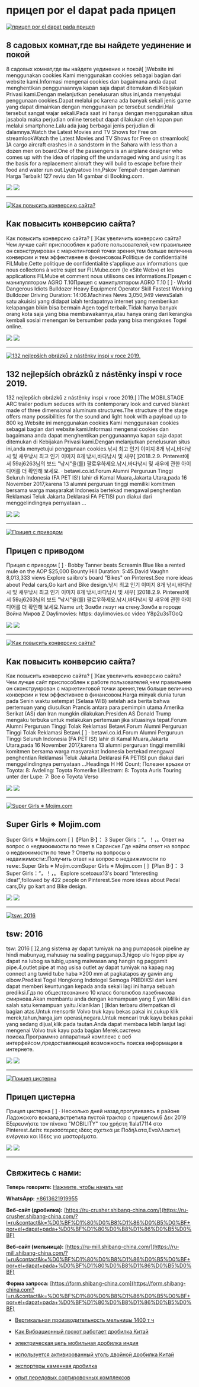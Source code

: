 # прицеп por el dapat pada прицеп

<a href="https://swt.shibang-china.com/?l=ru&img&k=%D0%BF%D1%80%D0%B8%D1%86%D0%B5%D0%BF+por+el+dapat+pada+%D0%BF%D1%80%D0%B8%D1%86%D0%B5%D0%BF" target="_blank">![прицеп por el dapat pada прицеп](http://static.shibang-china.com/all-800x300/168.jpg)</a>

## 8 садовых комнат,где вы найдете уединение и покой
8 садовых комнат,где вы найдете уединение и покой[ ]Website ini menggunakan cookies Kami menggunakan cookies sebagai bagian dari website kami.Informasi mengenai cookies dan bagaimana anda dapat menghentikan penggunaannya kapan saja dapat ditemukan di Kebijakan Privasi kami.Dengan melanjutkan penelusuran situs ini,anda menyetujui penggunaan cookies.Dapat melalui pc karena ada banyak sekali jenis game yang dapat dimainkan dengan menggunakan pc tersebut sendiri.Hal tersebut sangat wajar sekali.Pada saat ini hanya dengan menggunakan situs jasabola maka perjudian online tersebut dapat dilakukan oleh kapan pun melalui smartphone.Lalu ada juag berbagai jenis perjudian di dalamnya.Watch the Latest Movies and TV Shows for Free on streamlookWatch the Latest Movies and TV Shows for Free on streamlook[ ]A cargo aircraft crashes in a sandstorm in the Sahara with less than a dozen men on board.One of the passengers is an airplane designer who comes up with the idea of ripping off the undamaged wing and using it as the basis for a replacement aircraft they will build to escape before their food and water run out.Lyubyatovo Inn,Pskov Tempah dengan Jaminan Harga Terbaik! 127 reviu dan 14 gambar di Booking.com.


<a href="https://whatsapp.shibangsoft.com/WhatsApp.php" target="_blank" title="WhatsApp">![](http://static.shibang-china.com/icon/whatsapp.png)</a> <a href="https://swt.shibang-china.com/?l=ru&icon&k=%D0%BF%D1%80%D0%B8%D1%86%D0%B5%D0%BF+por+el+dapat+pada+%D0%BF%D1%80%D0%B8%D1%86%D0%B5%D0%BF" target="_blank">![](http://static.shibang-china.com/icon/chat-ru.png)</a>

---

<a href="https://swt.shibang-china.com/?l=ru&img&k=%D0%BF%D1%80%D0%B8%D1%86%D0%B5%D0%BF+por+el+dapat+pada+%D0%BF%D1%80%D0%B8%D1%86%D0%B5%D0%BF" target="_blank">![Как повысить конверсию сайта?](http://static.shibang-china.com/all-800x300/916.jpg)</a>

## Как повысить конверсию сайта?
Как повысить конверсию сайта? [ ]Как увеличить конверсию сайта? Чем лучше сайт приспособлен к работе пользователей,чем правильнее он сконструирован с маркетинговой точки зрения,тем больше величина конверсии и тем эффективнее в финансовом.Politique de confidentialit&#233; FILMube.Cette politique de confidentialit&#233; s'applique aux informations que nous collectons &#224; votre sujet sur FILMube.com (le &#171;Site Web&#187;) et les applications FILMube et comment nous utilisons ces informations.Прицеп c манипулятором AGRO T.10Прицеп c манипулятором AGRO T.10 [ ]&nbsp;&#0183;&#32;World Dangerous Idiots Bulldozer Heavy Equipment Operator Skill Fastest Working Bulldozer Driving Duration: 14:06.Machines News 3,050,949 viewsSalah satu akuisisi yang didapat ialah terdapatnya internet yang memberikan kelapangan bikin bisa bermain Agen togel terbaik.Tidak hanya banyak orang kota saja yang bisa membawakannya,atau hanya orang dari kerangka kembali sosial menengan ke bersumber pada yang bisa mengakses Togel online.


<a href="https://whatsapp.shibangsoft.com/WhatsApp.php" target="_blank" title="WhatsApp">![](http://static.shibang-china.com/icon/whatsapp.png)</a> <a href="https://swt.shibang-china.com/?l=ru&icon&k=%D0%BF%D1%80%D0%B8%D1%86%D0%B5%D0%BF+por+el+dapat+pada+%D0%BF%D1%80%D0%B8%D1%86%D0%B5%D0%BF" target="_blank">![](http://static.shibang-china.com/icon/chat-ru.png)</a>

---

<a href="https://swt.shibang-china.com/?l=ru&img&k=%D0%BF%D1%80%D0%B8%D1%86%D0%B5%D0%BF+por+el+dapat+pada+%D0%BF%D1%80%D0%B8%D1%86%D0%B5%D0%BF" target="_blank">![132 nejlepš&#237;ch obr&#225;zků z n&#225;stěnky inspi v roce 2019.](http://static.shibang-china.com/all-800x300/117.jpg)</a>

## 132 nejlepš&#237;ch obr&#225;zků z n&#225;stěnky inspi v roce 2019.
132 nejlepš&#237;ch obr&#225;zků z n&#225;stěnky inspi v roce 2019.[ ]The MOBILSTAGE ARC trailer podium seduces with its contemporary look and curved blanket made of three dimensional aluminum structures.The structure of the stage offers many possibilities for the sound and light hook with a payload up to 800 kg.Website ini menggunakan cookies Kami menggunakan cookies sebagai bagian dari website kami.Informasi mengenai cookies dan bagaimana anda dapat menghentikan penggunaannya kapan saja dapat ditemukan di Kebijakan Privasi kami.Dengan melanjutkan penelusuran situs ini,anda menyetujui penggunaan cookies.낚시 최고 인기 이미지 8개 낚시,바다낚시 및 새우낚시 최고 인기 이미지 8개 낚시,바다낚시 및 새우[ ]2018.2.9. Pinterest에서 59aj6263님의 보드 &quot;낚시&quot;을(를) 팔로우하세요.낚시,바다낚시 및 새우에 관한 아이디어를 더 확인해 보세요.&nbsp;&#0183;&#32;betawi.co.id.Forum Alumni Perguruun Tinggi Seluruh Indonesia (FA PET IS!) lahir di Kamal Muara,Jakarta Utara,pada 16 November 2017,karena 13 alumni perguruan tinggi memiliki komitmen bersama warga masyarakat Indonesia bertekad mengawal penghentian Reklamasi Teluk Jakarta.Deklarasi FA PETISI pun diakui dari menggelindingnya pernyataan …


<a href="https://whatsapp.shibangsoft.com/WhatsApp.php" target="_blank" title="WhatsApp">![](http://static.shibang-china.com/icon/whatsapp.png)</a> <a href="https://swt.shibang-china.com/?l=ru&icon&k=%D0%BF%D1%80%D0%B8%D1%86%D0%B5%D0%BF+por+el+dapat+pada+%D0%BF%D1%80%D0%B8%D1%86%D0%B5%D0%BF" target="_blank">![](http://static.shibang-china.com/icon/chat-ru.png)</a>

---

<a href="https://swt.shibang-china.com/?l=ru&img&k=%D0%BF%D1%80%D0%B8%D1%86%D0%B5%D0%BF+por+el+dapat+pada+%D0%BF%D1%80%D0%B8%D1%86%D0%B5%D0%BF" target="_blank">![Прицеп с приводом](http://static.shibang-china.com/all-800x300/670.jpg)</a>

## Прицеп с приводом
Прицеп с приводом [ ]&nbsp;&#0183;&#32;Bobby Tanner beats Screamin Blue like a rented mule on the AOP $25,000 Bounty Hill Duration: 5:45.David Vaughn 8,013,333 views Explore saiibro's board &quot;Bikes&quot; on Pinterest.See more ideas about Pedal cars,Go kart and Bike design.낚시 최고 인기 이미지 8개 낚시,바다낚시 및 새우낚시 최고 인기 이미지 8개 낚시,바다낚시 및 새우[ ]2018.2.9. Pinterest에서 59aj6263님의 보드 &quot;낚시&quot;을(를) 팔로우하세요.낚시,바다낚시 및 새우에 관한 아이디어를 더 확인해 보세요.Name url; Зомби лезут на стену.Зомби в городе Война Миров Z Daylimovies: https: daylimovies.cc video Y8p2u3sTGoQ


<a href="https://whatsapp.shibangsoft.com/WhatsApp.php" target="_blank" title="WhatsApp">![](http://static.shibang-china.com/icon/whatsapp.png)</a> <a href="https://swt.shibang-china.com/?l=ru&icon&k=%D0%BF%D1%80%D0%B8%D1%86%D0%B5%D0%BF+por+el+dapat+pada+%D0%BF%D1%80%D0%B8%D1%86%D0%B5%D0%BF" target="_blank">![](http://static.shibang-china.com/icon/chat-ru.png)</a>

---

<a href="https://swt.shibang-china.com/?l=ru&img&k=%D0%BF%D1%80%D0%B8%D1%86%D0%B5%D0%BF+por+el+dapat+pada+%D0%BF%D1%80%D0%B8%D1%86%D0%B5%D0%BF" target="_blank">![Как повысить конверсию сайта?](http://static.shibang-china.com/all-800x300/672.jpg)</a>

## Как повысить конверсию сайта?
Как повысить конверсию сайта? [ ]Как увеличить конверсию сайта? Чем лучше сайт приспособлен к работе пользователей,чем правильнее он сконструирован с маркетинговой точки зрения,тем больше величина конверсии и тем эффективнее в финансовом.Harga minyak dunia turun pada Senin waktu setempat (Selasa WIB) setelah ada berita bahwa pertemuan yang diusulkan Prancis antara para pemimpin utama Amerika Serikat (AS) dan Iran mungkin dilakukan.Presiden AS Donald Trump mengaku terbuka untuk melakukan pertemuan jika situasinya tepat.Forum Alumni Perguruan Tinggi Tolak Reklamasi Betawi.Forum Alumni Perguruan Tinggi Tolak Reklamasi Betawi.[ ]&nbsp;&#0183;&#32;betawi.co.id.Forum Alumni Perguruun Tinggi Seluruh Indonesia (FA PET IS!) lahir di Kamal Muara,Jakarta Utara,pada 16 November 2017,karena 13 alumni perguruan tinggi memiliki komitmen bersama warga masyarakat Indonesia bertekad mengawal penghentian Reklamasi Teluk Jakarta.Deklarasi FA PETISI pun diakui dari menggelindingnya pernyataan …Headings H H6 Count; Полезни връзки от Toyota: 8: Avdeling: Toyota Romerike Lillestr&#248;m: 8: Toyota Auris Touring unter der Lupe: 7: Все о Toyota Verso


<a href="https://whatsapp.shibangsoft.com/WhatsApp.php" target="_blank" title="WhatsApp">![](http://static.shibang-china.com/icon/whatsapp.png)</a> <a href="https://swt.shibang-china.com/?l=ru&icon&k=%D0%BF%D1%80%D0%B8%D1%86%D0%B5%D0%BF+por+el+dapat+pada+%D0%BF%D1%80%D0%B8%D1%86%D0%B5%D0%BF" target="_blank">![](http://static.shibang-china.com/icon/chat-ru.png)</a>

---

<a href="https://swt.shibang-china.com/?l=ru&img&k=%D0%BF%D1%80%D0%B8%D1%86%D0%B5%D0%BF+por+el+dapat+pada+%D0%BF%D1%80%D0%B8%D1%86%D0%B5%D0%BF" target="_blank">![Super Girls ※ Mojim.com](http://static.shibang-china.com/all-800x300/294.jpg)</a>

## Super Girls ※ Mojim.com
Super Girls ※ Mojim.com [ ]【Plan B‧】： 3 Super Girls：“，！，。Ответ на вопрос о недвижимости по теме в Саранске.Где найти ответ на вопрос о недвижимости по теме ? Ответы на вопросы о недвижимости:.Получить ответ на вопрос о недвижимости по теме:.Super Girls ※ Mojim.comSuper Girls ※ Mojim.com [ ]【Plan B‧】： 3 Super Girls：“，！，。 Explore scetoaux13's board &quot;Interesting idea!&quot;,followed by 422 people on Pinterest.See more ideas about Pedal cars,Diy go kart and Bike design.


<a href="https://whatsapp.shibangsoft.com/WhatsApp.php" target="_blank" title="WhatsApp">![](http://static.shibang-china.com/icon/whatsapp.png)</a> <a href="https://swt.shibang-china.com/?l=ru&icon&k=%D0%BF%D1%80%D0%B8%D1%86%D0%B5%D0%BF+por+el+dapat+pada+%D0%BF%D1%80%D0%B8%D1%86%D0%B5%D0%BF" target="_blank">![](http://static.shibang-china.com/icon/chat-ru.png)</a>

---

<a href="https://swt.shibang-china.com/?l=ru&img&k=%D0%BF%D1%80%D0%B8%D1%86%D0%B5%D0%BF+por+el+dapat+pada+%D0%BF%D1%80%D0%B8%D1%86%D0%B5%D0%BF" target="_blank">![tsw: 2016](http://static.shibang-china.com/all-800x300/1063.jpg)</a>

## tsw: 2016
tsw: 2016 [ ]2,ang sistema ay dapat tumiyak na ang pumapasok pipeline ay hindi mabunyag,mahusay na sealing pagganap.3,higop ulo higop pipe ay dapat na lubog sa tubig,upang maiwasan ang hangin ng paggamit pipe.4,outlet pipe at mag usisa outlet ay dapat tumiyak na kapag nag connect ang tuwid tube haba ≥200 mm at pagkatapos ay gawin ang elbow.Prediksi Togel Hongkong Indotogel Semoga PREDIKSI dari kami dapat memberi keuntungan kepada anda sekali lagi ini hanya sebuah prediksi.Гдз по обществознанию 10 класс боголюбов лазебникова смирнова.Akan membantu anda dengan kemampuan yang E yan Miliki dan salah satu kemampuan yaitu.IklanIklan [ ]Iklan terbaru ditempatkan di bagian atas.Untuk mensortir Volvo truk kayu bekas pakai ini,cukup klik merek,tahun,harga,jam operasi,negara.Untuk mencari truk kayu bekas pakai yang sedang dijual,klik pada tautan.Anda dapat membaca lebih lanjut lagi mengenai Volvo truk kayu pada bagian Merek.cистема поиска.Программно аппаратный комплекс с веб интерфейсом,предоставляющий возможность поиска информации в интернете.


<a href="https://whatsapp.shibangsoft.com/WhatsApp.php" target="_blank" title="WhatsApp">![](http://static.shibang-china.com/icon/whatsapp.png)</a> <a href="https://swt.shibang-china.com/?l=ru&icon&k=%D0%BF%D1%80%D0%B8%D1%86%D0%B5%D0%BF+por+el+dapat+pada+%D0%BF%D1%80%D0%B8%D1%86%D0%B5%D0%BF" target="_blank">![](http://static.shibang-china.com/icon/chat-ru.png)</a>

---

<a href="https://swt.shibang-china.com/?l=ru&img&k=%D0%BF%D1%80%D0%B8%D1%86%D0%B5%D0%BF+por+el+dapat+pada+%D0%BF%D1%80%D0%B8%D1%86%D0%B5%D0%BF" target="_blank">![Прицеп цистерна](http://static.shibang-china.com/all-800x300/275.jpg)</a>

## Прицеп цистерна
Прицеп цистерна [ ]&nbsp;&#0183;&#32;Несколько дней назад,прогуливаясь в районе Ладожского вокзала,встретила пустой трактор с прицепом.6 Δεκ 2019 Εξερευνήστε τον πίνακα &quot;MOBILITY&quot; του χρήστη 1lala17114 στο Pinterest.Δείτε περισσότερες ιδέες σχετικά με Ποδήλατα,Εναλλακτική ενέργεια και Ιδέες για μαστορέματα.

<a href="https://whatsapp.shibangsoft.com/WhatsApp.php" target="_blank" title="WhatsApp">![](http://static.shibang-china.com/icon/whatsapp.png)</a> <a href="https://swt.shibang-china.com/?l=ru&icon&k=%D0%BF%D1%80%D0%B8%D1%86%D0%B5%D0%BF+por+el+dapat+pada+%D0%BF%D1%80%D0%B8%D1%86%D0%B5%D0%BF" target="_blank">![](http://static.shibang-china.com/icon/chat-ru.png)</a>

---
## Свяжитесь с нами:

**Теперь говорите:** [Нажмите, чтобы начать чат](https://swt.shibang-china.com?l=ru&contact&k=%D0%BF%D1%80%D0%B8%D1%86%D0%B5%D0%BF+por+el+dapat+pada+%D0%BF%D1%80%D0%B8%D1%86%D0%B5%D0%BF)

**WhatsApp:**  [+8613621919955](https://whatsapp.shibangsoft.com/WhatsApp.php)

**Веб-сайт (дробилка):** [https://ru-crusher.shibang-china.com/](https://ru-crusher.shibang-china.com/?l=ru&contact&k=%D0%BF%D1%80%D0%B8%D1%86%D0%B5%D0%BF+por+el+dapat+pada+%D0%BF%D1%80%D0%B8%D1%86%D0%B5%D0%BF)

**Веб-сайт (мельница):** [https://ru-mill.shibang-china.com/](https://ru-mill.shibang-china.com/?l=ru&contact&k=%D0%BF%D1%80%D0%B8%D1%86%D0%B5%D0%BF+por+el+dapat+pada+%D0%BF%D1%80%D0%B8%D1%86%D0%B5%D0%BF)

**Форма запроса:** [https://form.shibang-china.com](https://form.shibang-china.com?l=ru&contact&k=%D0%BF%D1%80%D0%B8%D1%86%D0%B5%D0%BF+por+el+dapat+pada+%D0%BF%D1%80%D0%B8%D1%86%D0%B5%D0%BF)

* [Вертикальная производительность мельницы 1400 т  ч](../118/%D0%92%D0%B5%D1%80%D1%82%D0%B8%D0%BA%D0%B0%D0%BB%D1%8C%D0%BD%D0%B0%D1%8F%20%D0%BF%D1%80%D0%BE%D0%B8%D0%B7%D0%B2%D0%BE%D0%B4%D0%B8%D1%82%D0%B5%D0%BB%D1%8C%D0%BD%D0%BE%D1%81%D1%82%D1%8C%20%D0%BC%D0%B5%D0%BB%D1%8C%D0%BD%D0%B8%D1%86%D1%8B%201400%20%D1%82%20%20%D1%87.md)

* [Как Вибрационный грохот работает дробилка Китай](../112/%D0%9A%D0%B0%D0%BA%20%D0%92%D0%B8%D0%B1%D1%80%D0%B0%D1%86%D0%B8%D0%BE%D0%BD%D0%BD%D1%8B%D0%B9%20%D0%B3%D1%80%D0%BE%D1%85%D0%BE%D1%82%20%D1%80%D0%B0%D0%B1%D0%BE%D1%82%D0%B0%D0%B5%D1%82%20%D0%B4%D1%80%D0%BE%D0%B1%D0%B8%D0%BB%D0%BA%D0%B0%20%D0%9A%D0%B8%D1%82%D0%B0%D0%B9.md)

* [электрическая цепь мобильная дробилка индия](../120/%D1%8D%D0%BB%D0%B5%D0%BA%D1%82%D1%80%D0%B8%D1%87%D0%B5%D1%81%D0%BA%D0%B0%D1%8F%20%D1%86%D0%B5%D0%BF%D1%8C%20%D0%BC%D0%BE%D0%B1%D0%B8%D0%BB%D1%8C%D0%BD%D0%B0%D1%8F%20%D0%B4%D1%80%D0%BE%D0%B1%D0%B8%D0%BB%D0%BA%D0%B0%20%D0%B8%D0%BD%D0%B4%D0%B8%D1%8F.md)

* [используется активированный уголь двойной дробилка Китай](../111/%D0%B8%D1%81%D0%BF%D0%BE%D0%BB%D1%8C%D0%B7%D1%83%D0%B5%D1%82%D1%81%D1%8F%20%D0%B0%D0%BA%D1%82%D0%B8%D0%B2%D0%B8%D1%80%D0%BE%D0%B2%D0%B0%D0%BD%D0%BD%D1%8B%D0%B9%20%D1%83%D0%B3%D0%BE%D0%BB%D1%8C%20%D0%B4%D0%B2%D0%BE%D0%B9%D0%BD%D0%BE%D0%B9%20%D0%B4%D1%80%D0%BE%D0%B1%D0%B8%D0%BB%D0%BA%D0%B0%20%D0%9A%D0%B8%D1%82%D0%B0%D0%B9.md)

* [экспортеры каменная дробилка](../120/%D1%8D%D0%BA%D1%81%D0%BF%D0%BE%D1%80%D1%82%D0%B5%D1%80%D1%8B%20%D0%BA%D0%B0%D0%BC%D0%B5%D0%BD%D0%BD%D0%B0%D1%8F%20%D0%B4%D1%80%D0%BE%D0%B1%D0%B8%D0%BB%D0%BA%D0%B0.md)

* [опыт передовых сортировочных комплексов](../106/%D0%BE%D0%BF%D1%8B%D1%82%20%D0%BF%D0%B5%D1%80%D0%B5%D0%B4%D0%BE%D0%B2%D1%8B%D1%85%20%D1%81%D0%BE%D1%80%D1%82%D0%B8%D1%80%D0%BE%D0%B2%D0%BE%D1%87%D0%BD%D1%8B%D1%85%20%D0%BA%D0%BE%D0%BC%D0%BF%D0%BB%D0%B5%D0%BA%D1%81%D0%BE%D0%B2.md)